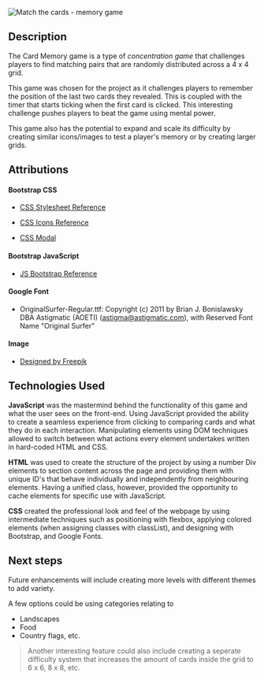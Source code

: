 ![Match the cards - memory game](https://i.ibb.co/7VqfpG7/4768846.jpg)

## Description

The Card Memory game is a type of *concentration game* that challenges players to find matching pairs that are randomly distributed across a 4 x 4 grid. 

This game was chosen for the project as it challenges players to remember the position of the last two cards they revealed. This is coupled with the timer that starts ticking when the first card is clicked. This interesting challenge pushes players to beat the game using mental power.

This game also has the potential to expand and scale its difficulty by creating similar icons/images to test a player's memory or by creating larger grids.


## Attributions


#### Bootstrap CSS

+ [CSS Stylesheet Reference](https://cdn.jsdelivr.net/npm/bootstrap@5.3.3/dist/css/bootstrap.min.css)


+ [CSS Icons Reference](https://cdn.jsdelivr.net/npm/bootstrap-icons@1.11.3/font/bootstrap-icons.min.css")


+ [CSS Modal](https://getbootstrap.com/docs/4.0/components/modal/)

#### Bootstrap JavaScript

+ [JS Bootstrap Reference](https://cdn.jsdelivr.net/npm/bootstrap@5.3.3/dist/js/bootstrap.bundle.min.js)

#### Google Font

+ OriginalSurfer-Regular.ttf: Copyright (c) 2011 by Brian J. Bonislawsky DBA Astigmatic (AOETI) (astigma@astigmatic.com), with Reserved Font Name "Original Surfer"

#### Image

+ [Designed by Freepik](https://store-images.s-microsoft.com/image/apps.54588.14090654178473619.aa2706f7-9244-4d37-b59f-3f87f7589476.6a5a6db1-70ba-4b57-a879-7f9264cd3a40?mode=scale&q=90&h=1080&w=1920)



## Technologies Used

**JavaScript** was the mastermind behind the functionality of this game and what the user sees on the front-end. Using JavaScript provided the ability to create a seamless experience from clicking to comparing cards and what they do in each interaction. Manipulating elements using DOM techniques allowed to switch between what actions every element undertakes written in hard-coded HTML and CSS.

**HTML** was used to create the structure of the project by using a number Div elements to section content across the page and providing them with unique ID's that behave individually and independently from neighbouring elements. Having a unified class, however, provided the opportunity to cache elements for specific use with JavaScript.

**CSS** created the professional look and feel of the webpage by using intermediate techniques such as positioning with flexbox, applying colored elements (when assigning classes with classList), and designing with Bootstrap, and Google Fonts. 

## Next steps

Future enhancements will include creating more levels with different themes to add variety.

A few options could be using categories relating to 

+ Landscapes
+ Food
+ Country flags, etc.

> Another interesting feature could also include creating a seperate difficulty system that increases the amount of cards inside the grid to 6 x 6, 8 x 8, etc.